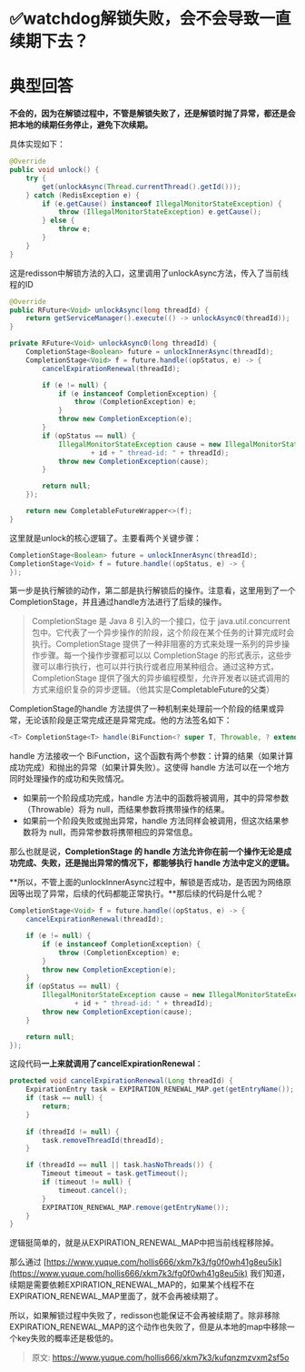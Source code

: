 # ✅watchdog解锁失败，会不会导致一直续期下去？

# 典型回答


**不会的，因为在解锁过程中，不管是解锁失败了，还是解锁时抛了异常，都还是会把本地的续期任务停止，避免下次续期。**



具体实现如下：



```java
@Override
public void unlock() {
    try {
        get(unlockAsync(Thread.currentThread().getId()));
    } catch (RedisException e) {
        if (e.getCause() instanceof IllegalMonitorStateException) {
            throw (IllegalMonitorStateException) e.getCause();
        } else {
            throw e;
        }
    }
}
```

这是redisson中解锁方法的入口，这里调用了unlockAsync方法，传入了当前线程的ID



```java
@Override
public RFuture<Void> unlockAsync(long threadId) {
    return getServiceManager().execute(() -> unlockAsync0(threadId));
}

private RFuture<Void> unlockAsync0(long threadId) {
    CompletionStage<Boolean> future = unlockInnerAsync(threadId);
    CompletionStage<Void> f = future.handle((opStatus, e) -> {
        cancelExpirationRenewal(threadId);

        if (e != null) {
            if (e instanceof CompletionException) {
                throw (CompletionException) e;
            }
            throw new CompletionException(e);
        }
        if (opStatus == null) {
            IllegalMonitorStateException cause = new IllegalMonitorStateException("attempt to unlock lock, not locked by current thread by node id: "
                    + id + " thread-id: " + threadId);
            throw new CompletionException(cause);
        }

        return null;
    });

    return new CompletableFutureWrapper<>(f);
}
```



这里就是unlock的核心逻辑了。主要看两个关键步骤：



```java
CompletionStage<Boolean> future = unlockInnerAsync(threadId);
CompletionStage<Void> f = future.handle((opStatus, e) -> {
});
```



第一步是执行解锁的动作，第二部是执行解锁后的操作。注意看，这里用到了一个CompletionStage，并且通过handle方法进行了后续的操作。



> CompletionStage 是 Java 8 引入的一个接口，位于 java.util.concurrent 包中。它代表了一个异步操作的阶段，这个阶段在某个任务的计算完成时会执行。CompletionStage 提供了一种非阻塞的方式来处理一系列的异步操作步骤。每一个操作步骤都可以以 CompletionStage 的形式表示，这些步骤可以串行执行，也可以并行执行或者应用某种组合。通过这种方式，CompletionStage 提供了强大的异步编程模型，允许开发者以链式调用的方式来组织复杂的异步逻辑。（他其实是<font style="color:rgb(51, 51, 51);">CompletableFuture的父类</font>）
>



CompletionStage的handle 方法提供了一种机制来处理前一个阶段的结果或异常，无论该阶段是正常完成还是异常完成。他的方法签名如下：



```java
<T> CompletionStage<T> handle(BiFunction<? super T, Throwable, ? extends T> fn);
```



handle 方法接收一个 BiFunction，这个函数有两个参数：计算的结果（如果计算成功完成）和抛出的异常（如果计算失败）。这使得 handle 方法可以在一个地方同时处理操作的成功和失败情况。

+ 如果前一个阶段成功完成，handle 方法中的函数将被调用，其中的异常参数（Throwable）将为 null，而结果参数将携带操作的结果。
+ 如果前一个阶段失败或抛出异常，handle 方法同样会被调用，但这次结果参数将为 null，而异常参数将携带相应的异常信息。



那么也就是说，**CompletionStage 的 handle 方法允许你在前一个操作无论是成功完成、失败，还是抛出异常的情况下，都能够执行 handle 方法中定义的逻辑。**



**所以，不管上面的unlockInnerAsync过程中，解锁是否成功，是否因为网络原因等出现了异常，后续的代码都能正常执行。**那后续的代码是什么呢？



```java
CompletionStage<Void> f = future.handle((opStatus, e) -> {
    cancelExpirationRenewal(threadId);

    if (e != null) {
        if (e instanceof CompletionException) {
            throw (CompletionException) e;
        }
        throw new CompletionException(e);
    }
    if (opStatus == null) {
        IllegalMonitorStateException cause = new IllegalMonitorStateException("attempt to unlock lock, not locked by current thread by node id: "
                + id + " thread-id: " + threadId);
        throw new CompletionException(cause);
    }

    return null;
});

```



这段代码**一上来就调用了cancelExpirationRenewal**：



```java
protected void cancelExpirationRenewal(Long threadId) {
    ExpirationEntry task = EXPIRATION_RENEWAL_MAP.get(getEntryName());
    if (task == null) {
        return;
    }
    
    if (threadId != null) {
        task.removeThreadId(threadId);
    }

    if (threadId == null || task.hasNoThreads()) {
        Timeout timeout = task.getTimeout();
        if (timeout != null) {
            timeout.cancel();
        }
        EXPIRATION_RENEWAL_MAP.remove(getEntryName());
    }
}

```



逻辑挺简单的，就是从EXPIRATION_RENEWAL_MAP中把当前线程移除掉。



那么通过 [https://www.yuque.com/hollis666/xkm7k3/fg0f0wh41g8eu5ik](https://www.yuque.com/hollis666/xkm7k3/fg0f0wh41g8eu5ik) 我们知道，续期是需要依赖EXPIRATION_RENEWAL_MAP的，如果某个线程不在EXPIRATION_RENEWAL_MAP里面了，就不会再被续期了。



所以，如果解锁过程中失败了，redisson也能保证不会再被续期了。除非移除EXPIRATION_RENEWAL_MAP的这个动作也失败了，但是从本地的map中移除一个key失败的概率还是极低的。



> 原文: <https://www.yuque.com/hollis666/xkm7k3/kufqnzmzvxm2sf5o>